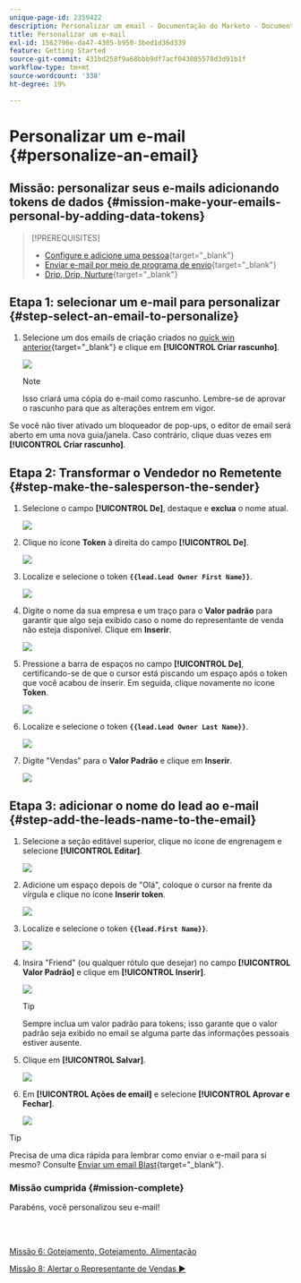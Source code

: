 ```yaml
---
unique-page-id: 2359422
description: Personalizar um email - Documentação do Marketo - Documentação do produto
title: Personalizar um e-mail
exl-id: 1562796e-da47-4305-b950-3bed1d36d339
feature: Getting Started
source-git-commit: 431bd258f9a68bbb9df7acf043085578d3d91b1f
workflow-type: tm+mt
source-wordcount: '338'
ht-degree: 19%

---
```


# Personalizar um e-mail {#personalize-an-email}

## Missão: personalizar seus e-mails adicionando tokens de dados {#mission-make-your-emails-personal-by-adding-data-tokens}

>[!PREREQUISITES]
>
>* [Configure e adicione uma pessoa](/help/marketo/getting-started/quick-wins/get-set-up-and-add-a-person.md){target="_blank"}
>* [Enviar e-mail por meio de programa de envio](/help/marketo/getting-started/quick-wins/send-an-email.md){target="_blank"}
>* [Drip, Drip, Nurture](/help/marketo/getting-started/quick-wins/drip-drip-nurture.md){target="_blank"}

## Etapa 1: selecionar um e-mail para personalizar {#step-select-an-email-to-personalize}

1. Selecione um dos emails de criação criados no [quick win anterior](/help/marketo/getting-started/quick-wins/drip-drip-nurture.md){target="_blank"} e clique em **[!UICONTROL Criar rascunho]**.

   ![](assets/personalize-an-email-1.png)

   >[!NOTE]
   >
   >Isso criará uma cópia do e-mail como rascunho. Lembre-se de aprovar o rascunho para que as alterações entrem em vigor.

Se você não tiver ativado um bloqueador de pop-ups, o editor de email será aberto em uma nova guia/janela. Caso contrário, clique duas vezes em **[!UICONTROL Criar rascunho]**.

## Etapa 2: Transformar o Vendedor no Remetente {#step-make-the-salesperson-the-sender}

1. Selecione o campo **[!UICONTROL De]**, destaque e **exclua** o nome atual.

   ![](assets/personalize-an-email-2.png)

1. Clique no ícone **Token** à direita do campo **[!UICONTROL De]**.

   ![](assets/personalize-an-email-3.png)

1. Localize e selecione o token **`{{lead.Lead Owner First Name}}`**.

   ![](assets/personalize-an-email-4.png)

1. Digite o nome da sua empresa e um traço para o **Valor padrão** para garantir que algo seja exibido caso o nome do representante de venda não esteja disponível. Clique em **Inserir**.

   ![](assets/personalize-an-email-5.png)

1. Pressione a barra de espaços no campo **[!UICONTROL De]**, certificando-se de que o cursor está piscando um espaço após o token que você acabou de inserir. Em seguida, clique novamente no ícone **Token**.

   ![](assets/personalize-an-email-6.png)

1. Localize e selecione o token **`{{lead.Lead Owner Last Name}}`**.

   ![](assets/personalize-an-email-7.png)

1. Digite &quot;Vendas&quot; para o **Valor Padrão** e clique em **Inserir**.

   ![](assets/personalize-an-email-8.png)

## Etapa 3: adicionar o nome do lead ao e-mail {#step-add-the-leads-name-to-the-email}

1. Selecione a seção editável superior, clique no ícone de engrenagem e selecione **[!UICONTROL Editar]**.

   ![](assets/personalize-an-email-9.png)

1. Adicione um espaço depois de &quot;Olá&quot;, coloque o cursor na frente da vírgula e clique no ícone **Inserir token**.

   ![](assets/personalize-an-email-10.png)

1. Localize e selecione o token **`{{lead.First Name}}`**.

   ![](assets/personalize-an-email-11.png)

1. Insira &quot;Friend&quot; (ou qualquer rótulo que desejar) no campo **[!UICONTROL Valor Padrão]** e clique em **[!UICONTROL Inserir]**.

   ![](assets/personalize-an-email-12.png)

   >[!TIP]
   >
   >Sempre inclua um valor padrão para tokens; isso garante que o valor padrão seja exibido no email se alguma parte das informações pessoais estiver ausente.

1. Clique em **[!UICONTROL Salvar]**.

   ![](assets/personalize-an-email-13.png)

1. Em **[!UICONTROL Ações de email]** e selecione **[!UICONTROL Aprovar e Fechar]**.

   ![](assets/personalize-an-email-14.png)

>[!TIP]
>
>Precisa de uma dica rápida para lembrar como enviar o e-mail para si mesmo? Consulte [Enviar um email Blast](/help/marketo/getting-started/quick-wins/send-an-email.md){target="_blank"}.

### Missão cumprida {#mission-complete}

Parabéns, você personalizou seu e-mail! 

<br> 

[Missão 6: Gotejamento, Gotejamento, Alimentação](/help/marketo/getting-started/quick-wins/drip-drip-nurture.md)

[Missão 8: Alertar o Representante de Vendas ►](/help/marketo/getting-started/quick-wins/alert-the-sales-rep.md)
